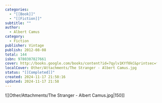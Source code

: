 ```yaml
---
categories:
  - "[[Book]]"
  - "[[Fiction]]"
subtitle: ""
author:
  - Albert Camus
category:
  - Fiction
publisher: Vintage
publish: 2012-08-08
total: 144
isbn: 9780307827661
cover: http://books.google.com/books/content?id=7qylv1KYf0kC&printsec=frontcover&img=1&zoom=1&edge=curl&source=gbs_api
localCover: Other/Attachments/The Stranger - Albert Camus.jpg
status: "[[Completed]]"
created: 2024-11-17 21:58:16
updated: 2024-11-17 21:58
---
```


![[Other/Attachments/The Stranger - Albert Camus.jpg|150]]